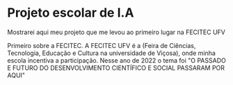 # Projeto escolar de I.A
Mostrarei aqui meu projeto que me levou ao primeiro lugar na FECITEC UFV

Primeiro sobre a FECITEC. A FECITEC UFV é a (Feira de Ciências, Tecnologia, Educação e Cultura na universidade de Viçosa), onde minha 
escola incentiva a participação. Nesse ano de 2022 o tema foi "O PASSADO E FUTURO DO DESENVOLVIMENTO CIENTÍFICO E SOCIAL PASSARAM POR AQUI"
